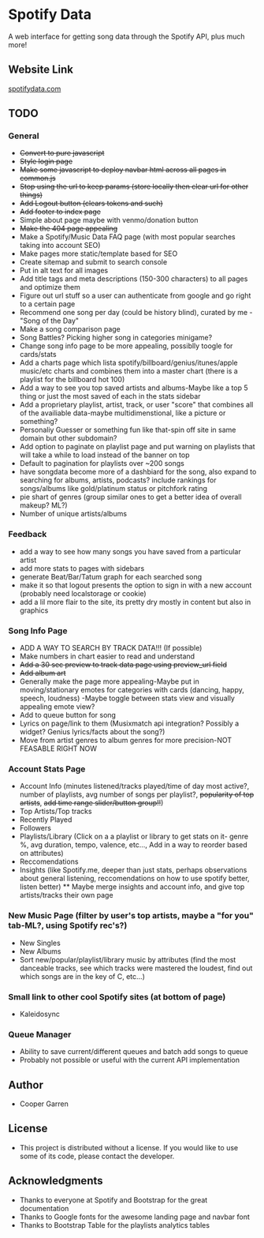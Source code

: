 # Spotify Data

A web interface for getting song data through the Spotify API, plus much more!

## Website Link
[spotifydata.com](https://spotifydata.com/)

## TODO
### General
* ~~Convert to pure javascript~~
* ~~Style login page~~
* ~~Make some javascript to deploy navbar html across all pages in common.js~~
* ~~Stop using the url to keep params (store locally then clear url for other things)~~
* ~~Add Logout button (clears tokens and such)~~
* ~~Add footer to index page~~
* Simple about page maybe with venmo/donation button
* ~~Make the 404 page appealing~~
* Make a Spotify/Music Data FAQ page (with most popular searches taking into account SEO)
* Make pages more static/template based for SEO
* Create sitemap and submit to search console
* Put in alt text for all images
* Add title tags and meta descriptions (150-300 characters) to all pages and optimize them
* Figure out url stuff so a user can authenticate from google and go right to a certain page
* Recommend one song per day (could be history blind), curated by me - "Song of the Day"
* Make a song comparison page
* Song Battles? Picking higher song in categories minigame?
* Change song info page to be more appealing, possiblly toogle for cards/stats
* Add a charts page which lista spotify/billboard/genius/itunes/apple music/etc charts and combines them into a master chart (there is a playlist for the billboard hot 100)
* Add a way to see you top saved artists and albums-Maybe like a top 5 thing or just the most saved of each in the stats sidebar
* Add a proprietary playlist, artist, track, or user "score" that combines all of the availiable data-maybe multidimenstional, like a picture or something?
* Personaliy Guesser or something fun like that-spin off site in same domain but other subdomain?
* Add option to paginate on playlist page and put warning on playlists that will take a while to load instead of the banner on top
* Default to pagination for playlists over ~200 songs
* have songdata become more of a dashbiard for the song, also expand to searching for albums, artists, podcasts? include rankings for songs/albums like gold/platinum status or pitchfork rating
* pie shart of genres (group similar ones to get a better idea of overall makeup? ML?)
* Number of unique artists/albums

### Feedback
* add a way to see how many songs you have saved from a particular artist
* add more stats to pages with sidebars
* generate Beat/Bar/Tatum graph for each searched song
* make it so that logout presents the option to sign in with a new account (probably need localstorage or cookie)
* add a lil more flair to the site, its pretty dry mostly in content but also in graphics

### Song Info Page
* ADD A WAY TO SEARCH BY TRACK DATA!!! (If possible)
* Make numbers in chart easier to read and understand
* ~~Add a 30 sec preview to track data page using preview_url field~~
* ~~Add album art~~
* Generally make the page more appealing-Maybe put in moving/stationary emotes for categories with cards (dancing, happy, speech, loudness) -Maybe toggle between stats view and visually appealing emote view?
* Add to queue button for song
* Lyrics on page/link to them (Musixmatch api integration? Possibly a widget? Genius lyrics/facts about the song?)
* Move from artist genres to album genres for more precision-NOT FEASABLE RIGHT NOW

### Account Stats Page
* Account Info (minutes listened/tracks played/time of day most active?, number of playlists, avg number of songs per playlist?, ~~popularity of top artists~~, ~~add time range slider/button group!!~~)
* Top Artists/Top tracks
* Recently Played
* Followers
* Playlists/Library (Click on a a playlist or library to get stats on it- genre %, avg duration, tempo, valence, etc..., Add in a way to reorder based on attributes)
* Reccomendations
* Insights (like Spotify.me, deeper than just stats, perhaps observations about general listening, reccomendations on how to use spotify better, listen better)
** Maybe merge insights and account info, and give top artists/tracks their own page

### New Music Page (filter by user's top artists, maybe a "for you" tab-ML?, using Spotify rec's?)
* New Singles
* New Albums
* Sort new/popular/playlist/library music by attributes (find the most danceable tracks, see which tracks were mastered the loudest, find out which songs are in the key of C, etc...)

### Small link to other cool Spotify sites (at bottom of page)
* Kaleidosync

### Queue Manager
* Ability to save current/different queues and batch add songs to queue
* Probably not possible or useful with the current API implementation

## Author
* Cooper Garren

## License
* This project is distributed without a license. If you would like to use some of its code, please contact the developer.

## Acknowledgments
* Thanks to everyone at Spotify and Bootstrap for the great documentation
* Thanks to Google fonts for the awesome landing page and navbar font
* Thanks to Bootstrap Table for the playlists analytics tables
